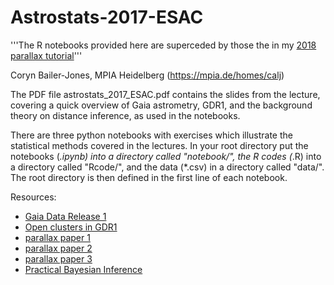 # Astrostats-2017-ESAC

'''The R notebooks provided here are superceded by those the in my [2018 parallax tutorial](https://github.com/ehalley/parallax-tutorial-2018)'''

Coryn Bailer-Jones, MPIA Heidelberg (https://mpia.de/homes/calj)

The PDF file astrostats_2017_ESAC.pdf contains the slides from the lecture, covering a quick overview of Gaia astrometry, GDR1, and the background theory on distance inference, as used in the notebooks. 

There are three python notebooks with exercises which illustrate the statistical methods covered in the lectures.
In your root directory put the notebooks (*.ipynb) into a directory called "notebook/", the R codes (*.R) into a directory called "Rcode/", and the data (*.csv) in a directory called "data/". The root directory is then defined in the first line of each notebook.

Resources:
* [Gaia Data Release 1](http://adsabs.harvard.edu/abs/2017A%26A...601A..19G)
* [Open clusters in GDR1](http://adsabs.harvard.edu/abs/2017A%26A...601A..19G)
* [parallax paper 1](http://adsabs.harvard.edu/abs/2015PASP..127..994B)
* [parallax paper 2](http://adsabs.harvard.edu/abs/2016ApJ...832..137A)
* [parallax paper 3](http://adsabs.harvard.edu/abs/2016ApJ...833..119A)
* [Practical Bayesian Inference](http://www.cambridge.org/de/academic/subjects/physics/mathematical-methods/practical-bayesian-inference-primer-physical-scientists?format=PB)
